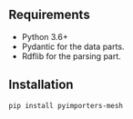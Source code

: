 ## Requirements

- Python 3.6+
- Pydantic for the data parts.
- Rdflib for the parsing part.

## Installation

```
pip install pyimporters-mesh
```
